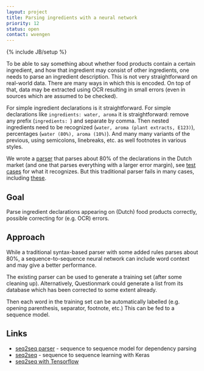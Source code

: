 ```yaml
---
layout: project
title: Parsing ingredients with a neural network
priority: 12
status: open
contact: wvengen
---
```

{% include JB/setup %}

To be able to say something about whether food products contain a certain
ingredient, and how that ingredient may consist of other ingredients, one needs
to parse an ingredient description. This is not very straightforward on real-world
data. There are many ways in which this is encoded. On top of that, data may be
extracted using OCR resulting in small errors (even in sources which are assumed
to be checked). 

For simple ingredient declarations is it straightforward. For simple declarations like
`ingredients: water, aroma` it is straightforward: remove any prefix (`ingredients: `)
and separate by comma. Then nested ingredients need to be recognized (`water, aroma (plant extracts, E123)`),
percentages (`water (80%), aroma (10%)`). And many many variants of the previous,
using semicolons, linebreaks, etc. as well footnotes in various styles.

We wrote a [parser](https://github.com/q-m/food-ingredient-parser-ruby) that parses about 80% of the
declarations in the Dutch market (and one that parses everything with a larger error margin), see
[test cases](https://github.com/q-m/food-ingredient-parser-ruby/blob/master/data/test-cases) for what it recognizes.
But this traditional parser fails in many cases, including [these](https://github.com/q-m/food-ingredient-parser-ruby/blob/master/data/test-samples-with-issues).

## Goal

Parse ingredient declarations appearing on (Dutch) food products correctly,
possible correcting for (e.g. OCR) errors.

## Approach

While a traditional syntax-based parser with some added rules parses about 80%,
a sequence-to-sequence neural network can include word context and may give a
better performance.

The existing parser can be used to generate a training set (after some cleaning up).
Alternatively, Questionmark could generate a list from its database which has been
corrected to some extent already.

Then each word in the training set can be automatically labelled (e.g. opening parenthesis,
separator, footnote, etc.) This can be fed to a sequence model.

## Links

- [seq2seq parser](https://github.com/bcmi220/seq2seq_parser) - sequence to sequence model for dependency parsing
- [seq2seq](https://github.com/farizrahman4u/seq2seq) - sequence to sequence learning with Keras
- [seq2seq with Tensorflow](https://apimirror.com/tensorflow~guide/tutorials/seq2seq)
